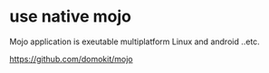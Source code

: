 # use native mojo

Mojo application is exeutable multiplatform Linux and android ..etc.

https://github.com/domokit/mojo
